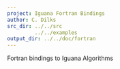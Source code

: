 ```yaml
---
project: Iguana Fortran Bindings
author: C. Dilks
src_dir: ../../src
         ../../examples
output_dir: ../../doc/fortran
---
```


Fortran bindings to Iguana Algorithms

